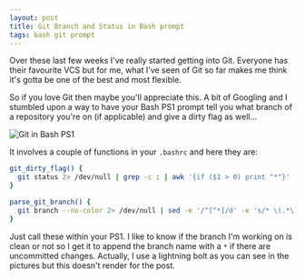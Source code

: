 ```yaml
---
layout: post
title: Git Branch and Status in Bash prompt
tags: bash git prompt
---
```

Over these last few weeks I've really started getting into Git. Everyone has
their favourite VCS but for me, what I've seen of Git so far makes me think
it's gotta be one of the best and most flexible.

So if you love Git then maybe you'll appreciate this. A bit of Googling and I
stumbled upon a way to have your Bash PS1 prompt tell you what branch of a
repository you're on (if applicable) and give a dirty flag as well...

![](http://static.tumblr.com/tsta8sv/kbJlr585o/gitps1.png "Git in Bash PS1")

It involves a couple of functions in your `.bashrc` and here they are:

```bash
git_dirty_flag() {
  git status 2> /dev/null | grep -c : | awk '{if ($1 > 0) print "*"}'
}

parse_git_branch() {
  git branch --no-color 2> /dev/null | sed -e '/^[^*]/d' -e 's/* \(.*\)/ \1/'
}
```

Just call these within your PS1. I like to know if the branch I'm working on is
clean or not so I get it to append the branch name with a `*` if there are
uncommitted changes. Actually, I use a lightning bolt as you can see in the
pictures but this doesn't render for the post.

